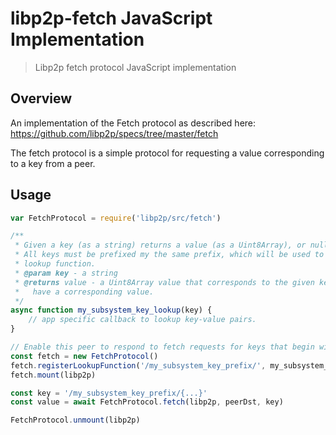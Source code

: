 libp2p-fetch JavaScript Implementation
=====================================

> Libp2p fetch protocol JavaScript implementation

## Overview

An implementation of the Fetch protocol as described here: https://github.com/libp2p/specs/tree/master/fetch

The fetch protocol is a simple protocol for requesting a value corresponding to a key from a peer.

## Usage

```javascript
var FetchProtocol = require('libp2p/src/fetch')

/**
 * Given a key (as a string) returns a value (as a Uint8Array), or null if the key isn't found.
 * All keys must be prefixed my the same prefix, which will be used to find the appropriate key
 * lookup function.
 * @param key - a string
 * @returns value - a Uint8Array value that corresponds to the given key, or null if the key doesn't 
 *   have a corresponding value.
 */
async function my_subsystem_key_lookup(key) {
    // app specific callback to lookup key-value pairs.
}

// Enable this peer to respond to fetch requests for keys that begin with '/my_subsystem_key_prefix/'
const fetch = new FetchProtocol()
fetch.registerLookupFunction('/my_subsystem_key_prefix/', my_subsystem_key_lookup)
fetch.mount(libp2p)

const key = '/my_subsystem_key_prefix/{...}'
const value = await FetchProtocol.fetch(libp2p, peerDst, key)

FetchProtocol.unmount(libp2p)
```
